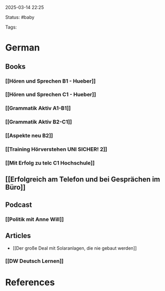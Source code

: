 2025-03-14 22:25

Status: #baby 

Tags:


# German

## Books

### [[Hören und Sprechen B1 - Hueber]]

### [[Hören und Sprechen C1 - Hueber]]

### [[Grammatik Aktiv A1-B1]]

### [[Grammatik Aktiv B2-C1]]

### [[Aspekte neu B2]]

### [[Training Hörverstehen UNI SICHER! 2]]

### [[Mit Erfolg zu telc C1 Hochschule]]

## [[Erfolgreich am Telefon und bei Gesprächen im Büro]]

## Podcast

### [[Politik mit Anne Will]]


## Articles

- [[Der große Deal mit Solaranlagen, die nie gebaut werden]]

### [[DW Deutsch Lernen]]















# References